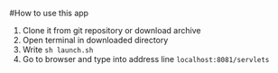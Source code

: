 #How to use this app

1. Clone it from git repository or download archive
2. Open terminal in downloaded directory
3. Write <code>sh launch.sh</code>
4. Go to browser and type into address line <code>localhost:8081/servlets</code>